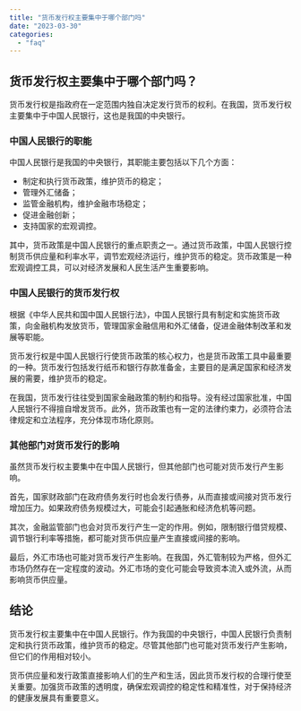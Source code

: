 ```yaml
---
title: "货币发行权主要集中于哪个部门吗"
date: "2023-03-30"
categories: 
  - "faq"
---
```


## 货币发行权主要集中于哪个部门吗？

货币发行权是指政府在一定范围内独自决定发行货币的权利。在我国，货币发行权主要集中于中国人民银行，这也是我国的中央银行。

### 中国人民银行的职能

中国人民银行是我国的中央银行，其职能主要包括以下几个方面：

- 制定和执行货币政策，维护货币的稳定；
- 管理外汇储备；
- 监管金融机构，维护金融市场稳定；
- 促进金融创新；
- 支持国家的宏观调控。

其中，货币政策是中国人民银行的重点职责之一。通过货币政策，中国人民银行控制货币供应量和利率水平，调节宏观经济运行，维护货币的稳定。货币政策是一种宏观调控工具，可以对经济发展和人民生活产生重要影响。

### 中国人民银行的货币发行权

根据《中华人民共和国中国人民银行法》，中国人民银行具有制定和实施货币政策，向金融机构发放货币，管理国家金融信用和外汇储备，促进金融体制改革和发展等职能。

货币发行权是中国人民银行行使货币政策的核心权力，也是货币政策工具中最重要的一种。货币发行包括发行纸币和银行存款准备金，主要目的是满足国家和经济发展的需要，维护货币的稳定。

在我国，货币发行往往受到国家金融政策的制约和指导。没有经过国家批准，中国人民银行不得擅自增发货币。此外，货币政策也有一定的法律约束力，必须符合法律规定和立法程序，充分体现市场化原则。

### 其他部门对货币发行的影响

虽然货币发行权主要集中在中国人民银行，但其他部门也可能对货币发行产生影响。

首先，国家财政部门在政府债务发行时也会发行债券，从而直接或间接对货币发行增加压力。如果政府债务规模过大，可能会引起通胀和经济危机等问题。

其次，金融监管部门也会对货币发行产生一定的作用。例如，限制银行借贷规模、调节银行利率等措施，都可能对货币供应量产生直接或间接的影响。

最后，外汇市场也可能对货币发行产生影响。在我国，外汇管制较为严格，但外汇市场仍然存在一定程度的波动。外汇市场的变化可能会导致资本流入或外流，从而影响货币供应量。

## 结论

货币发行权主要集中在中国人民银行。作为我国的中央银行，中国人民银行负责制定和执行货币政策，维护货币的稳定。尽管其他部门也可能对货币发行产生影响，但它们的作用相对较小。

货币供应量和发行政策直接影响人们的生产和生活，因此货币发行权的合理行使至关重要。加强货币政策的透明度，确保宏观调控的稳定性和精准性，对于保持经济的健康发展具有重要意义。
